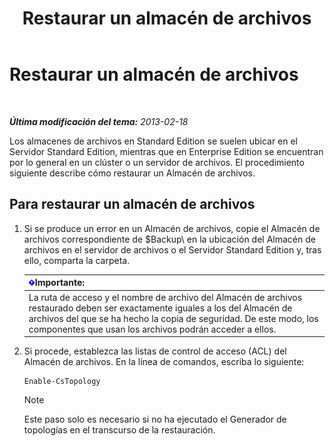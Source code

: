 ﻿---
title: Restaurar un almacén de archivos
TOCTitle: Restaurar un almacén de archivos
ms:assetid: 89916fc6-31d3-4c7f-9eaf-c02584761ef4
ms:mtpsurl: https://technet.microsoft.com/es-es/library/Hh202180(v=OCS.15)
ms:contentKeyID: 52061667
ms.date: 01/07/2017
mtps_version: v=OCS.15
ms.translationtype: HT
---

# Restaurar un almacén de archivos

 

_**Última modificación del tema:** 2013-02-18_

Los almacenes de archivos en Standard Edition se suelen ubicar en el Servidor Standard Edition, mientras que en Enterprise Edition se encuentran por lo general en un clúster o un servidor de archivos. El procedimiento siguiente describe cómo restaurar un Almacén de archivos.

## Para restaurar un almacén de archivos

1.  Si se produce un error en un Almacén de archivos, copie el Almacén de archivos correspondiente de $Backup\\ en la ubicación del Almacén de archivos en el servidor de archivos o el Servidor Standard Edition y, tras ello, comparta la carpeta.
    
    <table>
    <thead>
    <tr class="header">
    <th><img src="images/Gg425917.important(OCS.15).gif" title="important" alt="important" />Importante:</th>
    </tr>
    </thead>
    <tbody>
    <tr class="odd">
    <td>La ruta de acceso y el nombre de archivo del Almacén de archivos restaurado deben ser exactamente iguales a los del Almacén de archivos del que se ha hecho la copia de seguridad. De este modo, los componentes que usan los archivos podrán acceder a ellos.</td>
    </tr>
    </tbody>
    </table>


2.  Si procede, establezca las listas de control de acceso (ACL) del Almacén de archivos. En la línea de comandos, escriba lo siguiente:
    
        Enable-CsTopology
    

    > [!NOTE]
    > Este paso solo es necesario si no ha ejecutado el Generador de topologías en el transcurso de la restauración.



